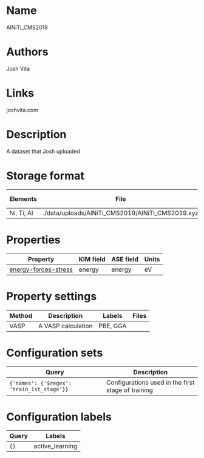 
# Name

AlNiTi_CMS2019

# Authors

Josh Vita

# Links

joshvita.com

# Description

A dataset that Josh uploaded

# Storage format

|Elements|File|Format|Name field|
|---|---|---|---|
| Ni, Ti, Al | ./data/uploads/AlNiTi_CMS2019/AlNiTi_CMS2019.xyz | xyz | _name |

# Properties

|Property|KIM field|ASE field|Units
|---|---|---|---|
| [energy-forces-stress](./data/uploads/AlNiTi_CMS2019/energy-forces-stress.edn) | energy | energy | eV

# Property settings

|Method|Description|Labels|Files|
|---|---|---|---|
| VASP | A VASP calculation | PBE, GGA |  |

# Configuration sets

|Query|Description|
|---|---|
| `{'names': {'$regex': 'train_1st_stage'}}` | Configurations used in the first stage of training |

# Configuration labels

|Query|Labels|
|---|---|
| `{}` | active_learning |
